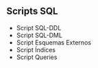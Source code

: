 ## Scripts SQL
* Script SQL-DDL
* Script SQL-DML
* Script Esquemas Externos
* Script Índices
* Script Queries
